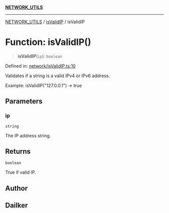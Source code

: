 [**NETWORK_UTILS**](../../README.md)

***

[NETWORK_UTILS](../../README.md) / [isValidIP](../README.md) / isValidIP

# Function: isValidIP()

> **isValidIP**(`ip`): `boolean`

Defined in: [network/isValidIP.ts:10](https://github.com/dailker/everyutil/blob/26e2bb73429918cf0d08899e9efd90b82a42c92e/src/network/isValidIP.ts#L10)

Validates if a string is a valid IPv4 or IPv6 address.

Example: isValidIP("127.0.0.1") → true

## Parameters

### ip

`string`

The IP address string.

## Returns

`boolean`

True if valid IP.

## Author

## Dailker
